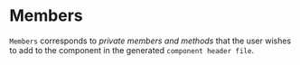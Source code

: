 # Members

`Members` corresponds to _private members and methods_ that the user wishes to add to the component in the generated `component header file`.